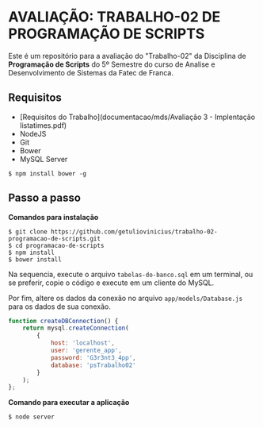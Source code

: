 AVALIAÇÃO: TRABALHO-02 DE PROGRAMAÇÃO DE SCRIPTS
================================================

Este é um repositório para a avaliação do "Trabalho-02" da Disciplina de **Programação de Scripts** do 5º Semestre do curso de Analise e Desenvolvimento de Sistemas da Fatec de Franca.

## Requisitos

+ [Requisitos do Trabalho](documentacao/mds/Avaliação 3 - Implentação listatimes.pdf)
+ NodeJS
+ Git
+ Bower
+ MySQL Server

```
$ npm install bower -g
```

## Passo a passo

**Comandos para instalação**

```
$ git clone https://github.com/getuliovinicius/trabalho-02-programacao-de-scripts.git
$ cd programacao-de-scripts
$ npm install
$ bower install
```

Na sequencia, execute o arquivo `tabelas-do-banco.sql` em um terminal, ou se preferir, copie o código e execute em um cliente do MySQL.

Por fim, altere os dados da conexão no arquivo `app/models/Database.js` para os dados de sua conexão.

```js
function createDBConnection() {
	return mysql.createConnection(
        {
            host: 'localhost',
            user: 'gerente_app',
            password: 'G3r3nt3_4pp',
            database: 'psTrabalho02'
        }
    );
};
```

**Comando para executar a aplicação**

```
$ node server
```